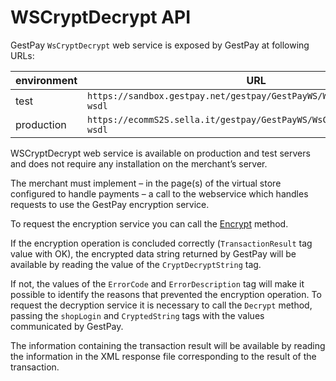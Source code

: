 # WSCryptDecrypt API

GestPay `WsCryptDecrypt` web service is exposed by GestPay at following URLs: 

| environment | URL | 
| ----------- | --- | 
| test | `https://sandbox.gestpay.net/gestpay/GestPayWS/WsCryptDecrypt.asmx?wsdl` |
| production | `https://ecommS2S.sella.it/gestpay/GestPayWS/WsCryptDecrypt.asmx?wsdl` |

WSCryptDecrypt web service is available on production and test servers and does not require any installation on the merchant’s server.

The merchant must implement – in the page(s) of the virtual store configured to handle payments – a call to the webservice which handles requests to use the GestPay encryption service.

To request the encryption service you can call the [Encrypt](#encrypt) method.

If the encryption operation is concluded correctly (`TransactionResult` tag value with OK), the encrypted data string returned by GestPay will be available by reading the value of the `CryptDecryptString` tag.

If not, the values of the `ErrorCode` and `ErrorDescription` tag will make it possible to identify the reasons that prevented the encryption operation. To request the decryption service it is necessary to call the `Decrypt` method, passing the `shopLogin` and `CryptedString` tags with the values communicated by GestPay.

The information containing the transaction result will be available by reading the information in the XML response file corresponding to the result of the transaction.


